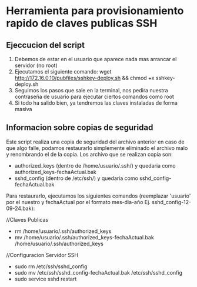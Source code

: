 # Herramienta para provisionamiento rapido de claves publicas SSH

## Ejeccucion del script

1. Debemos de estar en el usuario que aparece nada mas arrancar el servidor (no root)
2. Ejecutamos el siguiente comando: wget http://172.16.0.10/pubfiles/sshkey-deploy.sh && chmod +x sshkey-deploy.sh
3. Seguimos los pasos que sale en la terminal, nos pedira nuestra contraseña de usuario para ejecutar ciertos comandos como root
4. Si todo ha salido bien, ya tendremos las claves instaladas de forma masiva


## Informacion sobre copias de seguridad

Este script realiza una copia de seguridad del archivo anterior en caso de que algo falle, podamos restaurarlo simplemente eliminado el archivo malo y renombrando el de la copia.
Los archivo que se realizan copia son:

- authorized_keys (dentro de /home/usuario/.ssh/) y quedaria como authorized_keys-fechaActual.bak
- sshd_config (dentro de /etc/ssh/) y quedaria como sshd_config-fechaActual.bak

Para restaurarlo, ejecutamos los siguientes comandos (reemplazar 'usuario' por el nuestro y fechaActual por el formato mes-dia-año Ej. sshd_config-12-09-24.bak):

//Claves Publicas
- rm /home/usuario/.ssh/authorized_keys
- mv /home/usuario/.ssh/authorized_keys-fechaActual.bak /home/usuario/.ssh/authorized_keys

//Configuracion Servidor SSH
- sudo rm /etc/ssh/sshd_config
- sudo mv /etc/ssh/sshd_config-fechaActual.bak /etc/ssh/sshd_config
- sudo service sshd restart
